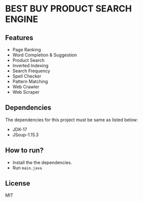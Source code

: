 # BEST BUY PRODUCT SEARCH ENGINE

## Features

- Page Ranking
- Word Completion & Suggestion
- Product Search
- Inverted Indexing
- Search Frequency
- Spell Checker
- Pattern Matching
- Web Crawler
- Web Scraper

## Dependencies

The dependencies for this project must be same as listed below:
- JDK-17
- JSoup-1.15.3

## How to run?

- Install the the dependencies.
- Run ```main.java```

## License

MIT